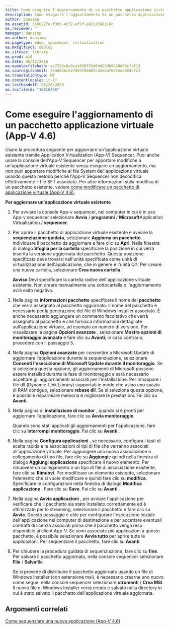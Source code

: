 ```yaml
---
title: Come eseguire l'aggiornamento di un pacchetto applicazione virtuale (App-V 4.6)
description: Come eseguire l'aggiornamento di un pacchetto applicazione virtuale (App-V 4.6)
author: dansimp
ms.assetid: 3566227e-f3dc-4c32-af1f-e0211588118c
ms.reviewer: ''
manager: dansimp
ms.author: dansimp
ms.pagetype: mdop, appcompat, virtualization
ms.mktglfcycl: deploy
ms.sitesec: library
ms.prod: w10
ms.date: 06/16/2016
ms.openlocfilehash: ac722dc0e9ce1650f53d8dd22db5428d33cfcf13
ms.sourcegitcommit: 354664bc527d93f80687cd2eba70d1eea024c7c3
ms.translationtype: MT
ms.contentlocale: it-IT
ms.lasthandoff: 06/26/2020
ms.locfileid: "10816456"
---
```

# Come eseguire l'aggiornamento di un pacchetto applicazione virtuale (App-V 4.6)


Usare la procedura seguente per aggiornare un'applicazione virtuale esistente tramite Application Virtualization (App-V) Sequencer. Puoi anche usare la console dell'App-V Sequencer per apportare modifiche a un'applicazione virtuale esistente senza eseguire un aggiornamento, ma non puoi apportare modifiche al file System dell'applicazione virtuale usando questo metodo perché l'App-V Sequencer non decodifica effettivamente il file SFT associato. Per altre informazioni sulla modifica di un pacchetto esistente, vedere [come modificare un pacchetto di applicazione virtuale (App-V 4,6)](how-to-modify-a-virtual-application-package--app-v-46-.md).

**Per aggiornare un'applicazione virtuale esistente**

1.  Per avviare la console App-v sequencer, nel computer in cui è in uso App-v sequencer selezionare **Avvia**  /  **programmi**  /  **Microsoft**Application Virtualization  /  **sequencer**.

2.  Per aprire il pacchetto di applicazione virtuale esistente e avviare la **sequenziazione guidata**, selezionare **Aggiorna un pacchetto**. Individuare il pacchetto da aggiornare e fare clic su **Apri**. Nella finestra di dialogo **Sfoglia per la cartella** specificare la posizione in cui verrà inserita la versione aggiornata del pacchetto. Questa posizione specificata deve trovarsi nell'unità specificata come unità di virtualizzazione dell'applicazione, che in genere è l'unità Q:\\. Per creare una nuova cartella, selezionare **Crea nuova cartella**.

    **Avviso**  Devi specificare la cartella radice dell'applicazione virtuale esistente. Non creare manualmente una sottocartella o l'aggiornamento avrà esito negativo.

     

3.  Nella pagina **informazioni pacchetto** specificare il nome del **pacchetto** che verrà assegnato al pacchetto aggiornato. Il nome del pacchetto è necessario per la generazione del file di Windows Installer associato. È anche necessario aggiungere un commento facoltativo che verrà assegnato al pacchetto e che fornisca informazioni dettagliate sull'applicazione virtuale, ad esempio un numero di versione. Per visualizzare la pagina **Opzioni avanzate** , selezionare **Mostra opzioni di monitoraggio avanzato** e fare clic su **Avanti**; in caso contrario, procedere con il passaggio 5.

4.  Nella pagina **Opzioni avanzate** per consentire a Microsoft Update di aggiornare l'applicazione durante la sequenziazione, selezionare **Consenti l'esecuzione di Microsoft Update durante il monitoraggio**. Se si seleziona questa opzione, gli aggiornamenti di Microsoft possono essere installati durante la fase di monitoraggio e sarà necessario accettare gli aggiornamenti associati per l'installazione. Per rimappare i file dll (Dynamic-Link Library) supportati in modo che usino uno spazio di RAM contiguo, selezionare **rebase dll**. Se si seleziona questa opzione, è possibile risparmiare memoria e migliorare le prestazioni. Fai clic su **Avanti**.

5.  Nella pagina di **installazione di monitor** , quando si è pronti per aggiornare l'applicazione, fare clic su **Avvia monitoraggio**.

    Quando sono stati applicati gli aggiornamenti per l'applicazione, fare clic su **Interrompi monitoraggio**. Fai clic su **Avanti**.

6.  Nella pagina **Configura applicazioni** , se necessario, configura i tasti di scelta rapida e le associazioni di tipi di file che verranno associati all'applicazione virtuale. Per aggiungere una nuova associazione o collegamento di tipo file, fare clic su **Aggiungi**e quindi nella finestra di dialogo **Aggiungi applicazione** specificare il nuovo elemento. Per rimuovere un collegamento o un tipo di file di associazione esistente, fare clic su **Rimuovi**. Per modificare un elemento esistente, selezionare l'elemento che si vuole modificare e quindi fare clic su **modifica**. Specificare le configurazioni nella finestra di dialogo **Modifica applicazione** . Fare clic su **Save**. Fai clic su **Avanti**.

7.  Nella pagina **Avvia applicazioni** , per avviare l'applicazione per verificare che il pacchetto sia stato installato correttamente ed è ottimizzato per lo streaming, selezionare il pacchetto e fare clic su **Avvia**. Questo passaggio è utile per configurare l'esecuzione iniziale dell'applicazione nei computer di destinazione e per accettare eventuali contratti di licenza associati prima che il pacchetto venga reso disponibile ai client App-V. Se sono associate più applicazioni a questo pacchetto, è possibile selezionare **Avvia tutto** per aprire tutte le applicazioni. Per sequenziare il pacchetto, fare clic su **Avanti**.

8.  Per chiudere la procedura guidata di sequenziazione, fare clic su **fine**. Per salvare il pacchetto aggiornato, nella console sequencer selezionare **File**  /  **Salva**file.

    Se si prevede di distribuire il pacchetto aggiornato usando un file di Windows Installer (con estensione msi), è necessario crearne uno nuovo come segue: nella console sequencer selezionare **strumenti**  /  **Crea MSI**. Il nuovo file di Windows Installer verrà creato e salvato nella directory in cui è stato salvato il pacchetto dell'applicazione virtuale aggiornata.

## Argomenti correlati


[Come sequenziare una nuova applicazione (App-V 4.6)](how-to-sequence-a-new-application--app-v-46-.md)

 

 





